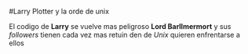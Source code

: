 #Larry Plotter y la orde de unix

El codigo de **Larry** se vuelve mas peligroso
**Lord Barllmermort** y sus *followers* tienen cada vez mas retuin
den de *Unix* quieren enfrentarse a ellos